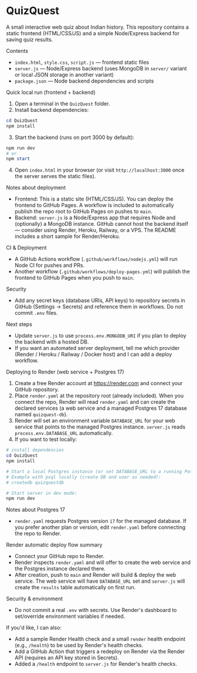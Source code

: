 # QuizQuest

 A small interactive web quiz about Indian history. This repository contains a static frontend (HTML/CSS/JS) and a simple Node/Express backend for saving quiz results.

 Contents
- `index.html`, `style.css`, `script.js` — frontend static files
- `server.js` — Node/Express backend (uses MongoDB in `server/` variant or local JSON storage in another variant)
- `package.json` — Node backend dependencies and scripts

 Quick local run (frontend + backend)
 1. Open a terminal in the `QuizQuest` folder.
 2. Install backend dependencies:

 ```powershell
 cd QuizQuest
 npm install
 ```

 3. Start the backend (runs on port 3000 by default):

 ```powershell
 npm run dev
 # or
 npm start
 ```

 4. Open `index.html` in your browser (or visit `http://localhost:3000` once the server serves the static files).

 Notes about deployment
- Frontend: This is a static site (HTML/CSS/JS). You can deploy the frontend to GitHub Pages. A workflow is included to automatically publish the repo root to GitHub Pages on pushes to `main`.
- Backend: `server.js` is a Node/Express app that requires Node and (optionally) a MongoDB instance. GitHub cannot host the backend itself — consider using Render, Heroku, Railway, or a VPS. The README includes a short sample for Render/Heroku.

 CI & Deployment
- A GitHub Actions workflow (`.github/workflows/nodejs.yml`) will run Node CI for pushes and PRs.
- Another workflow (`.github/workflows/deploy-pages.yml`) will publish the frontend to GitHub Pages when you push to `main`.

 Security
- Add any secret keys (database URIs, API keys) to repository secrets in GitHub (Settings → Secrets) and reference them in workflows. Do not commit `.env` files.

 Next steps
- Update `server.js` to use `process.env.MONGODB_URI` if you plan to deploy the backend with a hosted DB.
- If you want an automated server deployment, tell me which provider (Render / Heroku / Railway / Docker host) and I can add a deploy workflow.

Deploying to Render (web service + Postgres 17)
1. Create a free Render account at https://render.com and connect your GitHub repository.
2. Place `render.yaml` at the repository root (already included). When you connect the repo, Render will read `render.yaml` and can create the declared services (a web service and a managed Postgres 17 database named `quizquest-db`).
3. Render will set an environment variable `DATABASE_URL` for your web service that points to the managed Postgres instance. `server.js` reads `process.env.DATABASE_URL` automatically.
4. If you want to test locally:

```powershell
# install dependencies
cd QuizQuest
npm install

# Start a local Postgres instance (or set DATABASE_URL to a running Postgres)
# Example with psql locally (create DB and user as needed):
# createdb quizquestdb

# Start server in dev mode:
npm run dev
```

Notes about Postgres 17
- `render.yaml` requests Postgres version `17` for the managed database. If you prefer another plan or version, edit `render.yaml` before connecting the repo to Render.

Render automatic deploy flow summary
- Connect your GitHub repo to Render.
- Render inspects `render.yaml` and will offer to create the web service and the Postgres instance declared there.
- After creation, push to `main` and Render will build & deploy the web service. The web service will have `DATABASE_URL` set and `server.js` will create the `results` table automatically on first run.

Security & environment
- Do not commit a real `.env` with secrets. Use Render's dashboard to set/override environment variables if needed.

If you'd like, I can also:
- Add a sample Render Health check and a small `render` health endpoint (e.g., `/health`) to be used by Render's health checks.
- Add a GitHub Action that triggers a redeploy on Render via the Render API (requires an API key stored in Secrets).
 - Added a `/health` endpoint to `server.js` for Render's health checks.